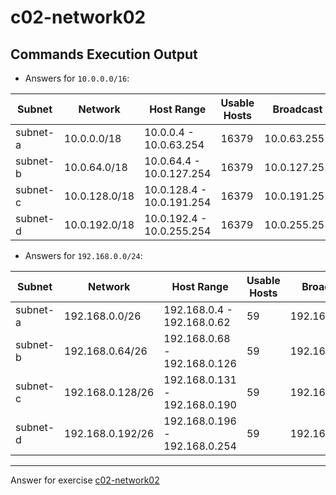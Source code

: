 # c02-network02

## Commands Execution Output

- Answers for `10.0.0.0/16`:

|Subnet|Network|Host Range|Usable Hosts|Broadcast|AWS Reserved|
|-|-|-|-|-|-|
|subnet-a|10.0.0.0/18 |10.0.0.4 - 10.0.63.254 |16379 | 10.0.63.255|10.0.0.1,10.0.0.2,10.0.0.3 
|subnet-b|10.0.64.0/18|10.0.64.4 - 10.0.127.254 |16379|10.0.127.255 |10.0.64.1,10.0.64.2,10.0.64.3 
|subnet-c|10.0.128.0/18|10.0.128.4 - 10.0.191.254|16379| 10.0.191.255 |10.0.128.1,10.0.128.2,10.0.128.3
|subnet-d|10.0.192.0/18 |10.0.192.4 - 10.0.255.254|16379|10.0.255.255 |10.0.192.1,10.0.192.2,10.0.192.3

- Answers for `192.168.0.0/24`:

|Subnet|Network|Host Range|Usable Hosts|Broadcast|AWS Reserved|
|-|-|-|-|-|-|
|subnet-a|192.168.0.0/26 |192.168.0.4 - 192.168.0.62 |59 |192.168.0.63 |192.168.0.1,192.168.0.2,192.168.0.3
|subnet-b|192.168.0.64/26 |192.168.0.68 - 192.168.0.126 | 59 | 192.168.0.127|192.168.0.65,192.168.0.66 ,192.168.0.67
|subnet-c|192.168.0.128/26 |192.168.0.131 - 192.168.0.190 | 59 | 192.168.0.191|192.168.0.128,192.168.0.129,192.168.0.130
|subnet-d|192.168.0.192/26|192.168.0.196 - 192.168.0.254  | 59 | 192.168.0.255|192.168.0.193,192.168.0.194,192.168.0.195

<!-- Don't change anything below this point-->
***
Answer for exercise [c02-network02](https://github.com/devopsacademyau/academy/blob/893381c6f0b69434d9e8597d3d4b1c17f9bc1371/classes/02class/exercises/c02-network02/README.md)